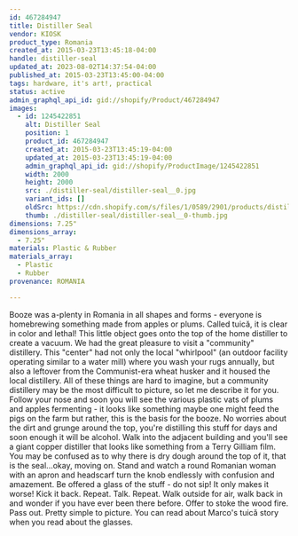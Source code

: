 ```yaml
---
id: 467284947
title: Distiller Seal
vendor: KIOSK
product_type: Romania
created_at: 2015-03-23T13:45:18-04:00
handle: distiller-seal
updated_at: 2023-08-02T14:37:54-04:00
published_at: 2015-03-23T13:45:00-04:00
tags: hardware, it's art!, practical
status: active
admin_graphql_api_id: gid://shopify/Product/467284947
images:
  - id: 1245422851
    alt: Distiller Seal
    position: 1
    product_id: 467284947
    created_at: 2015-03-23T13:45:19-04:00
    updated_at: 2015-03-23T13:45:19-04:00
    admin_graphql_api_id: gid://shopify/ProductImage/1245422851
    width: 2000
    height: 2000
    src: ./distiller-seal/distiller-seal__0.jpg
    variant_ids: []
    oldSrc: https://cdn.shopify.com/s/files/1/0589/2901/products/distiller_seal.jpeg?v=1427132719
    thumb: ./distiller-seal/distiller-seal__0-thumb.jpg
dimensions: 7.25"
dimensions_array:
  - 7.25"
materials: Plastic & Rubber
materials_array:
  - Plastic
  - Rubber
provenance: ROMANIA

---
```


Booze was a-plenty in Romania in all shapes and forms - everyone is homebrewing something made from apples or plums. Called tuică, it is clear in color and lethal! This little object goes onto the top of the home distiller to create a vacuum. We had the great pleasure to visit a "community" distillery. This "center" had not only the local "whirlpool" (an outdoor facility operating similar to a water mill) where you wash your rugs annually, but also a leftover from the Communist-era wheat husker and it housed the local distillery. All of these things are hard to imagine, but a community distillery may be the most difficult to picture, so let me describe it for you. Follow your nose and soon you will see the various plastic vats of plums and apples fermenting - it looks like something maybe one might feed the pigs on the farm but rather, this is the basis for the booze. No worries about the dirt and grunge around the top, you're distilling this stuff for days and soon enough it will be alcohol. Walk into the adjacent building and you'll see a giant copper distiller that looks like something from a Terry Gilliam film. You may be confused as to why there is dry dough around the top of it, that is the seal...okay, moving on. Stand and watch a round Romanian woman with an apron and headscarf turn the knob endlessly with confusion and amazement. Be offered a glass of the stuff - do not sip! It only makes it worse! Kick it back. Repeat. Talk. Repeat. Walk outside for air, walk back in and wonder if you have ever been there before. Offer to stoke the wood fire. Pass out. Pretty simple to picture. You can read about Marco's tuică story when you read about the glasses.